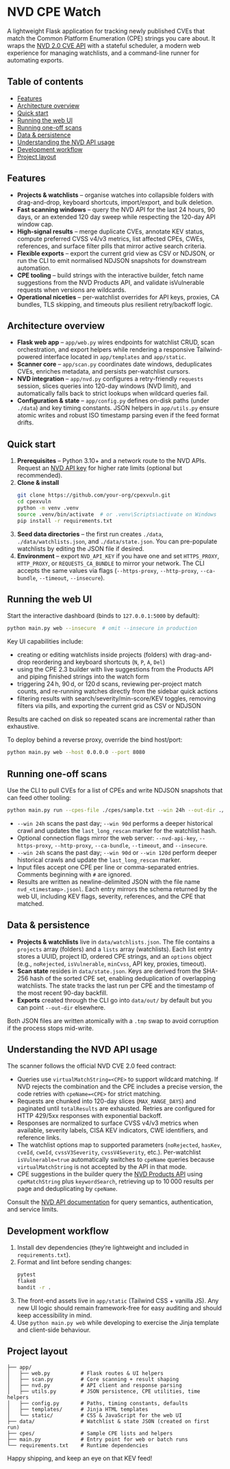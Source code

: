 # NVD CPE Watch

A lightweight Flask application for tracking newly published CVEs that match the Common Platform Enumeration (CPE) strings you care about. It wraps the [NVD 2.0 CVE API](https://nvd.nist.gov/developers/vulnerabilities) with a stateful scheduler, a modern web experience for managing watchlists, and a command-line runner for automating exports.

## Table of contents
- [Features](#features)
- [Architecture overview](#architecture-overview)
- [Quick start](#quick-start)
- [Running the web UI](#running-the-web-ui)
- [Running one-off scans](#running-one-off-scans)
- [Data & persistence](#data--persistence)
- [Understanding the NVD API usage](#understanding-the-nvd-api-usage)
- [Development workflow](#development-workflow)
- [Project layout](#project-layout)

## Features
- **Projects & watchlists** – organise watches into collapsible folders with drag-and-drop, keyboard shortcuts, import/export, and bulk deletion.
- **Fast scanning windows** – query the NVD API for the last 24 hours, 90 days, or an extended 120 day sweep while respecting the 120-day API window cap.
- **High-signal results** – merge duplicate CVEs, annotate KEV status, compute preferred CVSS v4/v3 metrics, list affected CPEs, CWEs, references, and surface filter pills that mirror active search criteria.
- **Flexible exports** – export the current grid view as CSV or NDJSON, or run the CLI to emit normalised NDJSON snapshots for downstream automation.
- **CPE tooling** – build strings with the interactive builder, fetch name suggestions from the NVD Products API, and validate isVulnerable requests when versions are wildcards.
- **Operational niceties** – per-watchlist overrides for API keys, proxies, CA bundles, TLS skipping, and timeouts plus resilient retry/backoff logic.

## Architecture overview
- **Flask web app** – `app/web.py` wires endpoints for watchlist CRUD, scan orchestration, and export helpers while rendering a responsive Tailwind-powered interface located in `app/templates` and `app/static`.
- **Scanner core** – `app/scan.py` coordinates date windows, deduplicates CVEs, enriches metadata, and persists per-watchlist cursors.
- **NVD integration** – `app/nvd.py` configures a retry-friendly `requests` session, slices queries into 120-day windows (NVD limit), and automatically falls back to strict lookups when wildcard queries fail.
- **Configuration & state** – `app/config.py` defines on-disk paths (under `./data`) and key timing constants. JSON helpers in `app/utils.py` ensure atomic writes and robust ISO timestamp parsing even if the feed format drifts.

## Quick start
1. **Prerequisites** – Python 3.10+ and a network route to the NVD APIs. Request an [NVD API key](https://nvd.nist.gov/developers/request-an-api-key) for higher rate limits (optional but recommended).
2. **Clone & install**
   ```bash
   git clone https://github.com/your-org/cpexvuln.git
   cd cpexvuln
   python -m venv .venv
   source .venv/bin/activate  # or .venv\Scripts\activate on Windows
   pip install -r requirements.txt
   ```
3. **Seed data directories** – the first run creates `./data`, `./data/watchlists.json`, and `./data/state.json`. You can pre-populate watchlists by editing the JSON file if desired.
4. **Environment** – export `NVD_API_KEY` if you have one and set `HTTPS_PROXY`, `HTTP_PROXY`, or `REQUESTS_CA_BUNDLE` to mirror your network. The CLI accepts the same values via flags (`--https-proxy`, `--http-proxy`, `--ca-bundle`, `--timeout`, `--insecure`).

## Running the web UI
Start the interactive dashboard (binds to `127.0.0.1:5000` by default):

```bash
python main.py web --insecure  # omit --insecure in production
```

Key UI capabilities include:

- creating or editing watchlists inside projects (folders) with drag-and-drop reordering and keyboard shortcuts (`N`, `P`, `A`, `Del`)
- using the CPE 2.3 builder with live suggestions from the Products API and piping finished strings into the watch form
- triggering 24 h, 90 d, or 120 d scans, reviewing per-project match counts, and re-running watches directly from the sidebar quick actions
- filtering results with search/severity/min-score/KEV toggles, removing filters via pills, and exporting the current grid as CSV or NDJSON

Results are cached on disk so repeated scans are incremental rather than exhaustive.

To deploy behind a reverse proxy, override the bind host/port:

```bash
python main.py web --host 0.0.0.0 --port 8080
```

## Running one-off scans
Use the CLI to pull CVEs for a list of CPEs and write NDJSON snapshots that can feed other tooling:

```bash
python main.py run --cpes-file ./cpes/sample.txt --win 24h --out-dir ./exports
```

- `--win 24h` scans the past day; `--win 90d` performs a deeper historical crawl and updates the `last_long_rescan` marker for the watchlist hash.
- Optional connection flags mirror the web server: `--nvd-api-key`, `--https-proxy`, `--http-proxy`, `--ca-bundle`, `--timeout`, and `--insecure`.
- `--win 24h` scans the past day; `--win 90d` or `--win 120d` perform deeper historical crawls and update the `last_long_rescan` marker.
- Input files accept one CPE per line or comma-separated entries. Comments beginning with `#` are ignored.
- Results are written as newline-delimited JSON with the file name `nvd_<timestamp>.jsonl`. Each entry mirrors the schema returned by the web UI, including KEV flags, severity, references, and the CPE that matched.

## Data & persistence
- **Projects & watchlists** live in `data/watchlists.json`. The file contains a `projects` array (folders) and a `lists` array (watchlists). Each list entry stores a UUID, project ID, ordered CPE strings, and an `options` object (e.g., `noRejected`, `isVulnerable`, `minCvss`, API key, proxies, timeout).
- **Scan state** resides in `data/state.json`. Keys are derived from the SHA-256 hash of the sorted CPE set, enabling deduplication of overlapping watchlists. The state tracks the last run per CPE and the timestamp of the most recent 90-day backfill.
- **Exports** created through the CLI go into `data/out/` by default but you can point `--out-dir` elsewhere.

Both JSON files are written atomically with a `.tmp` swap to avoid corruption if the process stops mid-write.

## Understanding the NVD API usage
The scanner follows the official NVD CVE 2.0 feed contract:

- Queries use `virtualMatchString=<CPE>` to support wildcard matching. If NVD rejects the combination and the CPE includes a precise version, the code retries with `cpeName=<CPE>` for strict matching.
- Requests are chunked into 120-day slices (`MAX_RANGE_DAYS`) and paginated until `totalResults` are exhausted. Retries are configured for HTTP 429/5xx responses with exponential backoff.
- Responses are normalized to surface CVSS v4/v3 metrics when available, severity labels, CISA KEV indicators, CWE identifiers, and reference links.
- The watchlist options map to supported parameters (`noRejected`, `hasKev`, `cveId`, `cweId`, `cvssV3Severity`, `cvssV4Severity`, etc.). Per-watchlist `isVulnerable=true` automatically switches to `cpeName` queries because `virtualMatchString` is not accepted by the API in that mode.
- CPE suggestions in the builder query the [NVD Products API](https://nvd.nist.gov/developers/products) using `cpeMatchString` plus `keywordSearch`, retrieving up to 10 000 results per page and deduplicating by `cpeName`.

Consult the [NVD API documentation](https://nvd.nist.gov/vuln/data-feeds) for query semantics, authentication, and service limits.

## Development workflow
1. Install dev dependencies (they’re lightweight and included in `requirements.txt`).
2. Format and lint before sending changes:
   ```bash
   pytest
   flake8
   bandit -r .
   ```
3. The front-end assets live in `app/static` (Tailwind CSS + vanilla JS). Any new UI logic should remain framework-free for easy auditing and should keep accessibility in mind.
4. Use `python main.py web` while developing to exercise the Jinja template and client-side behaviour.

## Project layout
```
├── app/
│   ├── web.py          # Flask routes & UI helpers
│   ├── scan.py         # Core scanning + result shaping
│   ├── nvd.py          # API client and response parsing
│   ├── utils.py        # JSON persistence, CPE utilities, time helpers
│   ├── config.py       # Paths, timing constants, defaults
│   ├── templates/      # Jinja HTML templates
│   └── static/         # CSS & JavaScript for the web UI
├── data/               # Watchlist & state JSON (created on first run)
├── cpes/               # Sample CPE lists and helpers
├── main.py             # Entry point for web or batch runs
└── requirements.txt    # Runtime dependencies
```

Happy shipping, and keep an eye on that KEV feed!
